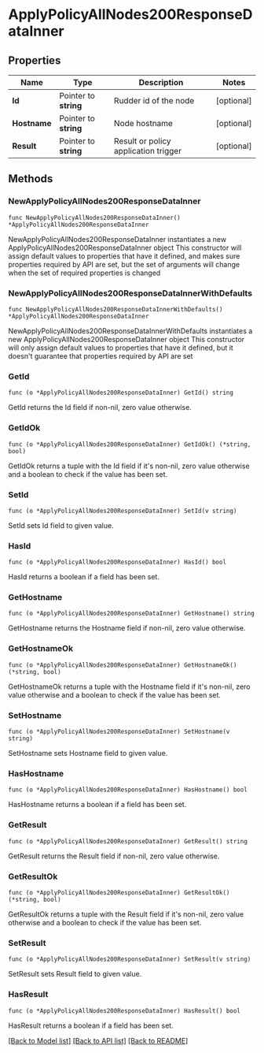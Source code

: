 # ApplyPolicyAllNodes200ResponseDataInner

## Properties

Name | Type | Description | Notes
------------ | ------------- | ------------- | -------------
**Id** | Pointer to **string** | Rudder id of the node | [optional] 
**Hostname** | Pointer to **string** | Node hostname | [optional] 
**Result** | Pointer to **string** | Result or policy application trigger | [optional] 

## Methods

### NewApplyPolicyAllNodes200ResponseDataInner

`func NewApplyPolicyAllNodes200ResponseDataInner() *ApplyPolicyAllNodes200ResponseDataInner`

NewApplyPolicyAllNodes200ResponseDataInner instantiates a new ApplyPolicyAllNodes200ResponseDataInner object
This constructor will assign default values to properties that have it defined,
and makes sure properties required by API are set, but the set of arguments
will change when the set of required properties is changed

### NewApplyPolicyAllNodes200ResponseDataInnerWithDefaults

`func NewApplyPolicyAllNodes200ResponseDataInnerWithDefaults() *ApplyPolicyAllNodes200ResponseDataInner`

NewApplyPolicyAllNodes200ResponseDataInnerWithDefaults instantiates a new ApplyPolicyAllNodes200ResponseDataInner object
This constructor will only assign default values to properties that have it defined,
but it doesn't guarantee that properties required by API are set

### GetId

`func (o *ApplyPolicyAllNodes200ResponseDataInner) GetId() string`

GetId returns the Id field if non-nil, zero value otherwise.

### GetIdOk

`func (o *ApplyPolicyAllNodes200ResponseDataInner) GetIdOk() (*string, bool)`

GetIdOk returns a tuple with the Id field if it's non-nil, zero value otherwise
and a boolean to check if the value has been set.

### SetId

`func (o *ApplyPolicyAllNodes200ResponseDataInner) SetId(v string)`

SetId sets Id field to given value.

### HasId

`func (o *ApplyPolicyAllNodes200ResponseDataInner) HasId() bool`

HasId returns a boolean if a field has been set.

### GetHostname

`func (o *ApplyPolicyAllNodes200ResponseDataInner) GetHostname() string`

GetHostname returns the Hostname field if non-nil, zero value otherwise.

### GetHostnameOk

`func (o *ApplyPolicyAllNodes200ResponseDataInner) GetHostnameOk() (*string, bool)`

GetHostnameOk returns a tuple with the Hostname field if it's non-nil, zero value otherwise
and a boolean to check if the value has been set.

### SetHostname

`func (o *ApplyPolicyAllNodes200ResponseDataInner) SetHostname(v string)`

SetHostname sets Hostname field to given value.

### HasHostname

`func (o *ApplyPolicyAllNodes200ResponseDataInner) HasHostname() bool`

HasHostname returns a boolean if a field has been set.

### GetResult

`func (o *ApplyPolicyAllNodes200ResponseDataInner) GetResult() string`

GetResult returns the Result field if non-nil, zero value otherwise.

### GetResultOk

`func (o *ApplyPolicyAllNodes200ResponseDataInner) GetResultOk() (*string, bool)`

GetResultOk returns a tuple with the Result field if it's non-nil, zero value otherwise
and a boolean to check if the value has been set.

### SetResult

`func (o *ApplyPolicyAllNodes200ResponseDataInner) SetResult(v string)`

SetResult sets Result field to given value.

### HasResult

`func (o *ApplyPolicyAllNodes200ResponseDataInner) HasResult() bool`

HasResult returns a boolean if a field has been set.


[[Back to Model list]](../README.md#documentation-for-models) [[Back to API list]](../README.md#documentation-for-api-endpoints) [[Back to README]](../README.md)


